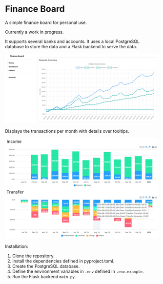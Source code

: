 # Finance Board

A simple finance board for personal use.

Currently a work in progress.

It supports several banks and accounts.
It uses a local PostgreSQL database to store the data and a Flask backend to serve the data.

![Finance Board](./docs/finance-board-line.png)

Displays the transactions per month with details over tooltips.

![Finance Board](./docs/finance-board-column-chart.png)

Installation:
1. Clone the repository.
2. Install the dependencies defined in pyproject.toml.
3. Create the PostgreSQL database.
4. Define the environment variables in `.env` defined in `.env.example`.
5. Run the Flask backend `main.py`.